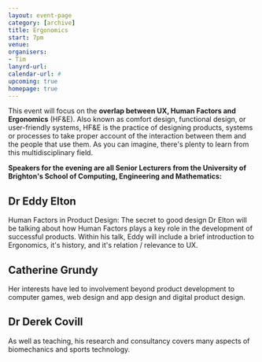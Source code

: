 ```yaml
---
layout: event-page
category: [archive]
title: Ergonomics
start: 7pm
venue: 
organisers: 
- Tim
lanyrd-url: 
calendar-url: #
upcoming: true
homepage: true
---
```


This event will focus on the **overlap between UX, Human Factors and Ergonomics** (HF&E). Also known as comfort design, functional design, or user-friendly systems, HF&E is the practice of designing products, systems or processes to take proper account of the interaction between them and the people that use them. As you can imagine, there's plenty to learn from this multidisciplinary field.

**Speakers for the evening are all Senior Lecturers from the University of Brighton's School of Computing, Engineering and Mathematics:**

## Dr Eddy Elton
Human Factors in Product Design: The secret to good design
Dr Elton will be talking about how Human Factors plays a key role in the development of successful products.  Within his talk, Eddy will include a brief introduction to Ergonomics, it's history, and it's relation / relevance to UX.

## Catherine Grundy
Her interests have led to involvement beyond product development to computer games, web design and app design and digital product design.

## Dr Derek Covill
As well as teaching, his research and consultancy covers many aspects of biomechanics and sports technology.
